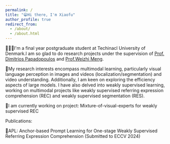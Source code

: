 ```yaml
---
permalink: /
title: "😁Hi there, I'm Xiaofu"
author_profile: true
redirect_from: 
  - /about/
  - /about.html
---
```


👨🏻‍💻I'm a final year postgraduate student at Techinacl University of Denmark.I am so glad to do research projects under the supervision of [Prof. Dimitrios Papadopoulos](https://people.csail.mit.edu/dimpapa/) and [Prof.Weizhi Meng](https://scholar.google.com/citations?user=OlepJ5wAAAAJ).

📔My research interests encompass multimodal learning, particularly visual language perception in images and videos (localization/segmentation) and video understanding. Additionally, I am keen on exploring the efficiency aspects of large models. I have also delved into weakly supervised learning, working on multimodal projects like weakly supervised referring expression comprehension (REC) and weakly supervised segmentation (RES).


📝I am currently working on project: Mixture-of-visual-experts for weakly supervised REC

Publications:

📄APL: Anchor-based Prompt Learning for One-stage Weakly Supervised Referring Expression Comprehension (Submitted to ECCV 2024)
